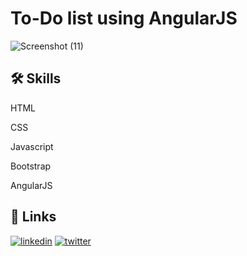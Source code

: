 

# To-Do list using AngularJS

![Screenshot (11)](https://github.com/IshwariK117/To-Do-List-Using-AngularJS/assets/99877551/97f39da9-9536-4e21-bd7b-2fa84e9379bc)

## 🛠 Skills


HTML

CSS

Javascript

Bootstrap

AngularJS


## 🔗 Links

[![linkedin](https://www.linkedin.com/in/ishwarikape?utm_source=share&utm_campaign=share_via&utm_content=profile&utm_medium=android_app)](https://www.linkedin.com/)
[![twitter](https://twitter.com/i/flow/login?redirect_after_login=%2FIshwariK117
)](https://twitter.com/)



